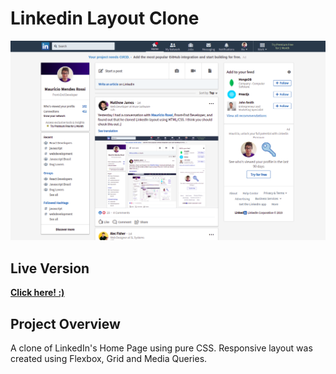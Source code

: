 # Linkedin Layout Clone

<p >
    <img src="/images/linkedin-layout-preview.png" > 
</p>

## Live Version

**[Click here! :)](http://linkedin-layout-clone.surge.sh/)**

## Project Overview

A clone of LinkedIn's Home Page using pure CSS. Responsive layout was created using Flexbox, Grid and Media Queries.
